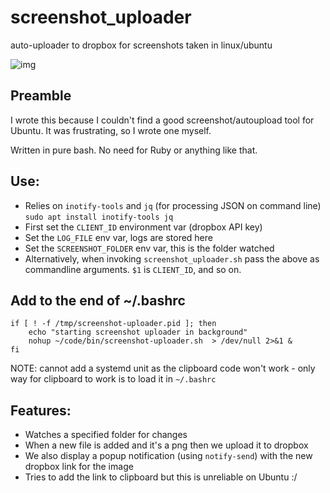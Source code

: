 # screenshot_uploader

auto-uploader to dropbox for screenshots taken in linux/ubuntu

![img](https://www.dropbox.com/s/4mq0jw6i9dsq9nl/Screenshot%20from%202018-01-24%2012-54-57.png?raw=1)

## Preamble

I wrote this because I couldn't find a good screenshot/autoupload tool for Ubuntu. It was frustrating, so I wrote one myself.

Written in pure bash. No need for Ruby or anything like that.

## Use:

* Relies on `inotify-tools` and `jq` (for processing JSON on command line) `sudo apt install inotify-tools jq`
* First set the `CLIENT_ID` environment var (dropbox API key)
* Set the `LOG_FILE` env var, logs are stored here
* Set the `SCREENSHOT_FOLDER` env var, this is the folder watched
* Alternatively, when invoking `screenshot_uploader.sh` pass the above as commandline arguments. `$1` is `CLIENT_ID`, and so on.

## Add to the end of ~/.bashrc

```
if [ ! -f /tmp/screenshot-uploader.pid ]; then
    echo "starting screenshot uploader in background"
    nohup ~/code/bin/screenshot-uploader.sh  > /dev/null 2>&1 &
fi
```

NOTE: cannot add a systemd unit as the clipboard code won't work - only way for clipboard to work is to load it in `~/.bashrc`

## Features:

* Watches a specified folder for changes
* When a new file is added and it's a png then we upload it to dropbox
* We also display a popup notification (using `notify-send`) with the new dropbox link for the image
* Tries to add the link to clipboard but this is unreliable on Ubuntu :/
